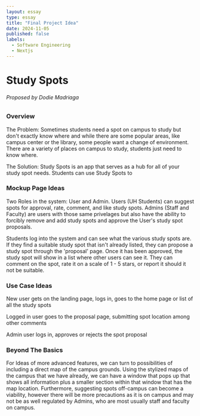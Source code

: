 ```yaml
---
layout: essay
type: essay
title: "Final Project Idea"
date: 2024-11-05
published: false
labels:
  - Software Engineering
  - Nextjs
---
```


<h1>Study Spots</h1>
<h6>Proposed by Dodie Madriaga</h6>
<h3>Overview</h3>
<p>
  The Problem: Sometimes students need a spot on campus to study but don't exactly know where and while there are some popular areas, like campus center or the library, some people want a change of environment. There are a variety of places on campus to study, students just need to know where.
</p>
<p>
  The Solution: Study Spots is an app that serves as a hub for all of your study spot needs. Students can use Study Spots to 
</p>
<h3>Mockup Page Ideas</h3>
<p>
  Two Roles in the system: User and Admin. Users (UH Students) can suggest spots for approval, rate, comment, and like study spots. Admins (Staff and Faculty) are users with those same privelages but also have the ability to forcibly remove and add study spots and approve the User's study spot proposals.
</p>
<p>
  Students log into the system and can see what the various study spots are. If they find a suitable study spot that isn't already listed, they can propose a study spot through the 'proposal' page. Once it has been approved, the study spot will show in a list where other users can see it. They can comment on the spot, rate it on a scale of 1 - 5 stars, or report it should it not be suitable.
</p>
<h3>Use Case Ideas</h3>
<p>
  New user gets on the landing page, logs in, goes to the home page or list of all the study spots
</p>
<p>
  Logged in user goes to the proposal page, submitting spot location among other comments
</p>
<p>
  Admin user logs in, approves or rejects the spot proposal
</p>
<h3>Beyond The Basics</h3>
<p>
  For Ideas of more advanced features, we can turn to possibilities of including a direct map of the campus grounds. Using the stylized maps of the campus that we have already, we can have a window that pops up that shows all information plus a smaller section within that window that has the map location. Furthermore, suggesting spots off-campus can become a viability, however there will be more precautions as it is on campus and may not be as well regulated by Admins, who are most usually staff and faculty on campus.
</p>
